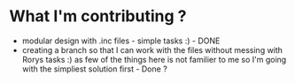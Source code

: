 # What I'm contributing ? 

 - modular design with .inc files - simple tasks :) - DONE 
 - creating a branch so that I can work with the files without messing with Rorys tasks :) as few of the things here is not familier to me so I'm going with  the simpliest solution first  - Done ? 